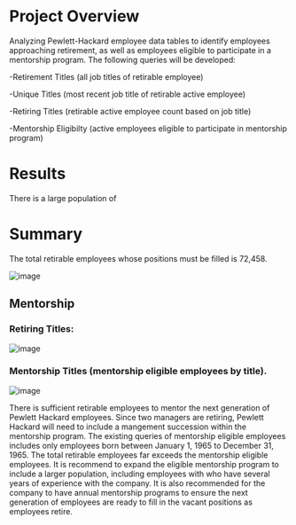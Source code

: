 # Project Overview
Analyzing Pewlett-Hackard employee data tables to identify employees approaching retirement, as well as employees eligible to participate in a mentorship program. The following queries will be developed:

  -Retirement Titles (all job titles of retirable employee)
  
  -Unique Titles (most recent job title of retirable active employee) 
  
  -Retiring Titles (retirable active employee count based on job title)
  
  -Mentorship Eligibilty (active employees eligible to participate in mentorship program)
 
# Results
There is a large population of   
  
# Summary
The total retirable employees whose positions must be filled is 72,458. 

![image](https://user-images.githubusercontent.com/99636479/161365533-8456f03e-2112-4a69-a1fc-837ccd151a3d.png)

## Mentorship
### Retiring Titles:

![image](https://user-images.githubusercontent.com/99636479/161365993-3c4f1e26-64aa-4909-858c-e3493a3dad47.png)

### Mentorship Titles (mentorship eligible employees by title).

![image](https://user-images.githubusercontent.com/99636479/161366038-fa3297a2-58b2-4694-8635-70a1e3bb32fd.png)

There is sufficient retirable employees to mentor the next generation of Pewlett Hackard employees. Since two managers are retiring, Pewlett Hackard will need to include a mangement succession within the mentorship program.  The existing queries of mentorship eligible employees includes only employees born between January 1, 1965 to December 31, 1965. The total retirable employees far exceeds the mentorship eligible employees. It is recommend to expand the eligible mentorship program to include a larger population, including employees with who have several years of experience with the company. It is also recommended for the company to have annual mentorship programs to ensure the next generation of employees are ready to fill in the vacant positions as employees retire.

